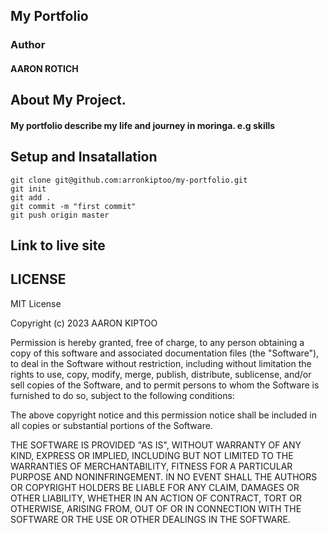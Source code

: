 ## My Portfolio

### Author 

#### AARON ROTICH

## About My  Project.

#### My portfolio describe my life and journey in moringa. e.g skills

## Setup and Insatallation
````
git clone git@github.com:arronkiptoo/my-portfolio.git
git init
git add .
git commit -m "first commit"
git push origin master
````
## Link to live site
#### 

## LICENSE
MIT License

Copyright (c) 2023 AARON KIPTOO

Permission is hereby granted, free of charge, to any person obtaining a copy
of this software and associated documentation files (the "Software"), to deal
in the Software without restriction, including without limitation the rights
to use, copy, modify, merge, publish, distribute, sublicense, and/or sell
copies of the Software, and to permit persons to whom the Software is
furnished to do so, subject to the following conditions:

The above copyright notice and this permission notice shall be included in all
copies or substantial portions of the Software.

THE SOFTWARE IS PROVIDED "AS IS", WITHOUT WARRANTY OF ANY KIND, EXPRESS OR
IMPLIED, INCLUDING BUT NOT LIMITED TO THE WARRANTIES OF MERCHANTABILITY,
FITNESS FOR A PARTICULAR PURPOSE AND NONINFRINGEMENT. IN NO EVENT SHALL THE
AUTHORS OR COPYRIGHT HOLDERS BE LIABLE FOR ANY CLAIM, DAMAGES OR OTHER
LIABILITY, WHETHER IN AN ACTION OF CONTRACT, TORT OR OTHERWISE, ARISING FROM,
OUT OF OR IN CONNECTION WITH THE SOFTWARE OR THE USE OR OTHER DEALINGS IN THE
SOFTWARE.